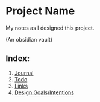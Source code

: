 # Project Name 
My notes as I designed this project. 

(An obsidian vault) 

## Index:
1. [Journal](./Journal.md)
2. [Todo](./Todo.md)
3. [Links](./Links.md)
4. [Design Goals/Intentions](./Intentions.md)
